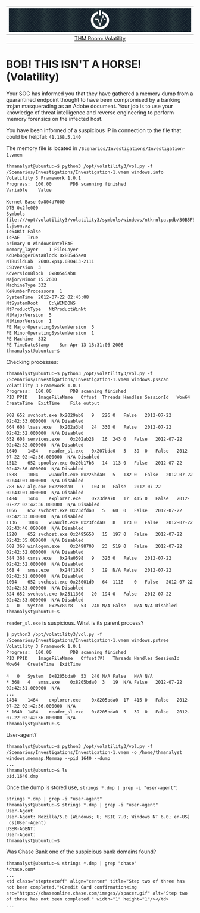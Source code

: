 | ![Volatility](../../_static/images/volatility-room-banner.png)
|:--:|
| [THM Room: Volatility](https://tryhackme.com/room/volatility) |

# BOB! THIS ISN'T A HORSE! (Volatility)

Your SOC has informed you that they have gathered a memory dump from a quarantined endpoint thought to have been 
compromised by a banking trojan masquerading as an Adobe document. Your job is to use your knowledge of threat 
intelligence and reverse engineering to perform memory forensics on the infected host.

You have been informed of a suspicious IP in connection to the file that could be helpful: `41.168.5.140`

The memory file is located in `/Scenarios/Investigations/Investigation-1.vmem`

```text
thmanalyst@ubuntu:~$ python3 /opt/volatility3/vol.py -f /Scenarios/Investigations/Investigation-1.vmem windows.info
Volatility 3 Framework 1.0.1
Progress:  100.00		PDB scanning finished                     
Variable	Value

Kernel Base	0x804d7000
DTB	0x2fe000
Symbols	file:///opt/volatility3/volatility3/symbols/windows/ntkrnlpa.pdb/30B5FB31AE7E4ACAABA750AA241FF331-1.json.xz
Is64Bit	False
IsPAE	True
primary	0 WindowsIntelPAE
memory_layer	1 FileLayer
KdDebuggerDataBlock	0x80545ae0
NTBuildLab	2600.xpsp.080413-2111
CSDVersion	3
KdVersionBlock	0x80545ab8
Major/Minor	15.2600
MachineType	332
KeNumberProcessors	1
SystemTime	2012-07-22 02:45:08
NtSystemRoot	C:\WINDOWS
NtProductType	NtProductWinNt
NtMajorVersion	5
NtMinorVersion	1
PE MajorOperatingSystemVersion	5
PE MinorOperatingSystemVersion	1
PE Machine	332
PE TimeDateStamp	Sun Apr 13 18:31:06 2008
thmanalyst@ubuntu:~$ 
```

Checking processes:

```text
thmanalyst@ubuntu:~$ python3 /opt/volatility3/vol.py -f /Scenarios/Investigations/Investigation-1.vmem windows.psscan
Volatility 3 Framework 1.0.1
Progress:  100.00		PDB scanning finished                     
PID	PPID	ImageFileName	Offset	Threads	Handles	SessionId	Wow64	CreateTime	ExitTime	File output

908	652	svchost.exe	0x2029ab8	9	226	0	False	2012-07-22 02:42:33.000000 	N/A	Disabled
664	608	lsass.exe	0x202a3b8	24	330	0	False	2012-07-22 02:42:32.000000 	N/A	Disabled
652	608	services.exe	0x202ab28	16	243	0	False	2012-07-22 02:42:32.000000 	N/A	Disabled
1640	1484	reader_sl.exe	0x207bda0	5	39	0	False	2012-07-22 02:42:36.000000 	N/A	Disabled
1512	652	spoolsv.exe	0x20b17b8	14	113	0	False	2012-07-22 02:42:36.000000 	N/A	Disabled
1588	1004	wuauclt.exe	0x225bda0	5	132	0	False	2012-07-22 02:44:01.000000 	N/A	Disabled
788	652	alg.exe	0x22e8da0	7	104	0	False	2012-07-22 02:43:01.000000 	N/A	Disabled
1484	1464	explorer.exe	0x23dea70	17	415	0	False	2012-07-22 02:42:36.000000 	N/A	Disabled
1056	652	svchost.exe	0x23dfda0	5	60	0	False	2012-07-22 02:42:33.000000 	N/A	Disabled
1136	1004	wuauclt.exe	0x23fcda0	8	173	0	False	2012-07-22 02:43:46.000000 	N/A	Disabled
1220	652	svchost.exe	0x2495650	15	197	0	False	2012-07-22 02:42:35.000000 	N/A	Disabled
608	368	winlogon.exe	0x2498700	23	519	0	False	2012-07-22 02:42:32.000000 	N/A	Disabled
584	368	csrss.exe	0x24a0598	9	326	0	False	2012-07-22 02:42:32.000000 	N/A	Disabled
368	4	smss.exe	0x24f1020	3	19	N/A	False	2012-07-22 02:42:31.000000 	N/A	Disabled
1004	652	svchost.exe	0x25001d0	64	1118	0	False	2012-07-22 02:42:33.000000 	N/A	Disabled
824	652	svchost.exe	0x2511360	20	194	0	False	2012-07-22 02:42:33.000000 	N/A	Disabled
4	0	System	0x25c89c8	53	240	N/A	False	N/A	N/A	Disabled
thmanalyst@ubuntu:~$ 
```
`reader_sl.exe` is suspicious. What is its parent process?

```text
$ python3 /opt/volatility3/vol.py -f /Scenarios/Investigations/Investigation-1.vmem windows.pstree
Volatility 3 Framework 1.0.1
Progress:  100.00		PDB scanning finished                     
PID	PPID	ImageFileName	Offset(V)	Threads	Handles	SessionId	Wow64	CreateTime	ExitTime

4	0	System	0x8205bda0	53	240	N/A	False	N/A	N/A
* 368	4	smss.exe	0x8205bda0	3	19	N/A	False	2012-07-22 02:42:31.000000 	N/A
...
1484	1464	explorer.exe	0x8205bda0	17	415	0	False	2012-07-22 02:42:36.000000 	N/A
* 1640	1484	reader_sl.exe	0x8205bda0	5	39	0	False	2012-07-22 02:42:36.000000 	N/A
thmanalyst@ubuntu:~$
```

User-agent?

```text
thmanalyst@ubuntu:~$ python3 /opt/volatility3/vol.py -f /Scenarios/Investigations/Investigation-1.vmem -o /home/thmanalyst windows.memmap.Memmap --pid 1640 --dump
...
thmanalyst@ubuntu:~$ ls
pid.1640.dmp
```

Once the dump is stored use, `strings *.dmp | grep -i "user-agent"`:

```text
strings *.dmp | grep -i "user-agent"
thmanalyst@ubuntu:~$ strings *.dmp | grep -i "user-agent"
User-Agent
User-Agent: Mozilla/5.0 (Windows; U; MSIE 7.0; Windows NT 6.0; en-US)
 cs(User-Agent)
USER-AGENT:
User-Agent:
thmanalyst@ubuntu:~$ 
```

Was Chase Bank one of the suspicious bank domains found?

```text
thmanalyst@ubuntu:~$ strings *.dmp | grep "chase"
*chase.com*
...
<td class="steptextoff" align="center" title="Step two of three has not been completed.">Credit Card confirmation<img src="https://chaseonline.chase.com/images//spacer.gif" alt="Step two of three has not been completed." width="1" height="1"/></td>
...
```